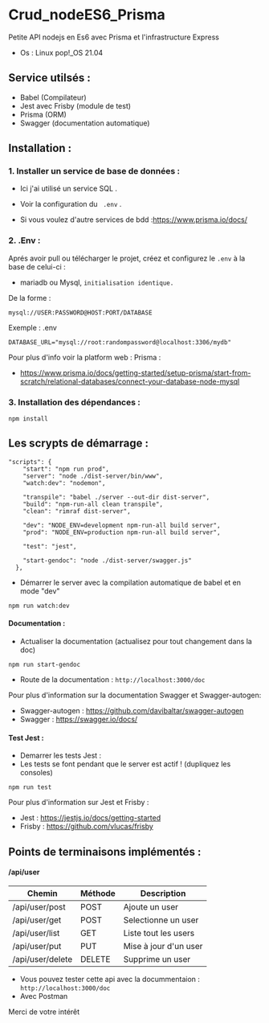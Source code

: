 # Crud_nodeES6_Prisma
Petite API nodejs en Es6 avec Prisma et l'infrastructure Express

- Os :
Linux pop!_OS 21.04 

## Service utilsés :
- Babel (Compilateur)
- Jest avec Frisby (module de test)
- Prisma (ORM)
- Swagger (documentation automatique)

## Installation :
### 1. Installer un service de base de données :
- Ici j'ai utilisé un service SQL .
- Voir la configuration du ` .env` .

- Si vous voulez d'autre services de bdd :https://www.prisma.io/docs/

### 2. .Env :
Aprés avoir pull ou télécharger le projet, créez et configurez le `.env` à la base de celui-ci :
- mariadb ou Mysql, `initialisation identique.`

De la forme :
````
mysql://USER:PASSWORD@HOST:PORT/DATABASE
````
Exemple :
.env
````
DATABASE_URL="mysql://root:randompassword@localhost:3306/mydb"
````

Pour plus d'info voir la platform web :
Prisma :
- https://www.prisma.io/docs/getting-started/setup-prisma/start-from-scratch/relational-databases/connect-your-database-node-mysql

### 3. Installation des dépendances :
````
npm install
````

## Les scrypts de démarrage :
````
"scripts": {
    "start": "npm run prod",
    "server": "node ./dist-server/bin/www",
    "watch:dev": "nodemon",
    
    "transpile": "babel ./server --out-dir dist-server",
    "build": "npm-run-all clean transpile",
    "clean": "rimraf dist-server",

    "dev": "NODE_ENV=development npm-run-all build server",
    "prod": "NODE_ENV=production npm-run-all build server",

    "test": "jest",
  
    "start-gendoc": "node ./dist-server/swagger.js"
  },
 ````
- Démarrer le server avec la compilation automatique de babel et en mode "dev"
````
npm run watch:dev
````

#### Documentation :
- Actualiser la documentation (actualisez pour tout changement dans la doc)
````
npm run start-gendoc
````
- Route de la documentation : `http://localhost:3000/doc`

Pour plus d'information sur la documentation Swagger et Swagger-autogen:
- Swagger-autogen : https://github.com/davibaltar/swagger-autogen
- Swagger : https://swagger.io/docs/

#### Test Jest :
- Demarrer les tests Jest :
- Les tests se font pendant que le server est actif ! (dupliquez les consoles)
````
npm run test
````

Pour plus d'information sur Jest et Frisby :
- Jest : https://jestjs.io/docs/getting-started
- Frisby : https://github.com/vlucas/frisby

## Points de terminaisons implémentés :

#### /api/user
Chemin | Méthode | Description
---|---|---
/api/user/post | POST | Ajoute un user
/api/user/get | POST | Selectionne un user
/api/user/list | GET | Liste tout les users
/api/user/put | PUT | Mise à jour d'un user
/api/user/delete | DELETE | Supprime un user

- Vous pouvez tester cette api avec la docummentaion : `http://localhost:3000/doc` 
- Avec Postman


Merci de votre intérêt



